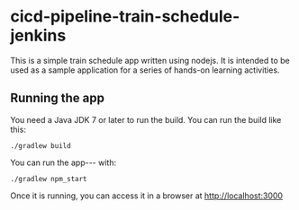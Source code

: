 # cicd-pipeline-train-schedule-jenkins

This is a simple train schedule app written using nodejs. It is intended to be used as a sample application for a series of hands-on learning activities.

## Running the app

You need a Java JDK 7 or later to run the build. You can run the build like this:

    ./gradlew build

You can run the app--- with:

    ./gradlew npm_start

Once it is running, you can access it in a browser at [http://localhost:3000](http://localhost:3000)
